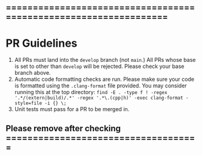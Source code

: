 ## =================================================================
# PR Guidelines

1. All PRs must land into the `develop` branch (not `main`.) All PRs whose base is set to other than `develop` will be rejected. Please check your base branch above.
2. Automatic code formatting checks are run. Please make sure your code is formatted using the `.clang-format` file provided. You may consider running this at the top directory: `find -E . -type f ! -regex '.*/(extern|build)/.*' -regex '.*\.(cpp|h)' -exec clang-format -style=file -i {} \;`
3. Unit tests must pass for a PR to be merged in.
## Please remove after checking ====================================
